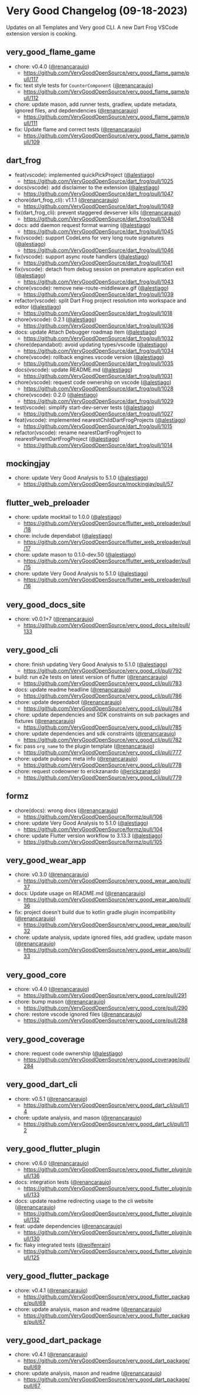 # Very Good Changelog (09-18-2023)

Updates on all Templates and Very good CLI. A new Dart Frog VSCode extension version is cooking. 
## very_good_flame_game
- chore: v0.4.0 ([@renancaraujo](https://github.com/renancaraujo))
	- https://github.com/VeryGoodOpenSource/very_good_flame_game/pull/117
- fix: text style tests for `CounterComponent` ([@renancaraujo](https://github.com/renancaraujo))
	- https://github.com/VeryGoodOpenSource/very_good_flame_game/pull/112
- chore: update mason, add runner tests, gradlew, update metadata, ignored files, and depdendencies ([@renancaraujo](https://github.com/renancaraujo))
	- https://github.com/VeryGoodOpenSource/very_good_flame_game/pull/111
- fix: Update flame and correct tests ([@renancaraujo](https://github.com/renancaraujo))
	- https://github.com/VeryGoodOpenSource/very_good_flame_game/pull/109

## dart_frog
- feat(vscode): implemented quickPickProject ([@alestiago](https://github.com/alestiago))
	- https://github.com/VeryGoodOpenSource/dart_frog/pull/1025
- docs(vscode): add disclaimer to the extension ([@alestiago](https://github.com/alestiago))
	- https://github.com/VeryGoodOpenSource/dart_frog/pull/1047
- chore(dart_frog_cli): v1.1.1 ([@renancaraujo](https://github.com/renancaraujo))
	- https://github.com/VeryGoodOpenSource/dart_frog/pull/1049
- fix(dart_frog_cli): prevent staggered devserver kills ([@renancaraujo](https://github.com/renancaraujo))
	- https://github.com/VeryGoodOpenSource/dart_frog/pull/1048
- docs: add daemon request format warning ([@alestiago](https://github.com/alestiago))
	- https://github.com/VeryGoodOpenSource/dart_frog/pull/1045
- fix(vscode): support CodeLens for very long route signatures ([@alestiago](https://github.com/alestiago))
	- https://github.com/VeryGoodOpenSource/dart_frog/pull/1046
- fix(vscode): support async route handlers ([@alestiago](https://github.com/alestiago))
	- https://github.com/VeryGoodOpenSource/dart_frog/pull/1041
- fix(vscode): detach from debug session on premature application exit ([@alestiago](https://github.com/alestiago))
	- https://github.com/VeryGoodOpenSource/dart_frog/pull/1043
- chore(vscode): remove new-route-middleware.gif ([@alestiago](https://github.com/alestiago))
	- https://github.com/VeryGoodOpenSource/dart_frog/pull/1039
- refactor(vscode): split Dart Frog project resolution into workspace and editor ([@alestiago](https://github.com/alestiago))
	- https://github.com/VeryGoodOpenSource/dart_frog/pull/1018
- chore(vscode): 0.2.1 ([@alestiago](https://github.com/alestiago))
	- https://github.com/VeryGoodOpenSource/dart_frog/pull/1036
- docs: update Attach Debugger roadmap item ([@alestiago](https://github.com/alestiago))
	- https://github.com/VeryGoodOpenSource/dart_frog/pull/1032
- chore(depandabot): avoid updating types/vscode ([@alestiago](https://github.com/alestiago))
	- https://github.com/VeryGoodOpenSource/dart_frog/pull/1034
- chore(vscode): rollback engines.vscode version ([@alestiago](https://github.com/alestiago))
	- https://github.com/VeryGoodOpenSource/dart_frog/pull/1035
- docs(vscode): update README.md ([@alestiago](https://github.com/alestiago))
	- https://github.com/VeryGoodOpenSource/dart_frog/pull/1031
- chore(vscode): request code ownership on vscode ([@alestiago](https://github.com/alestiago))
	- https://github.com/VeryGoodOpenSource/dart_frog/pull/1028
- chore(vscode): 0.2.0 ([@alestiago](https://github.com/alestiago))
	- https://github.com/VeryGoodOpenSource/dart_frog/pull/1029
- test(vscode): simplify start-dev-server tests ([@alestiago](https://github.com/alestiago))
	- https://github.com/VeryGoodOpenSource/dart_frog/pull/1027
- feat(vscode): implemented nearestChildDartFrogProjects ([@alestiago](https://github.com/alestiago))
	- https://github.com/VeryGoodOpenSource/dart_frog/pull/1015
- refactor(vscode): rename nearestDartFrogProject to nearestParentDartFrogProject ([@alestiago](https://github.com/alestiago))
	- https://github.com/VeryGoodOpenSource/dart_frog/pull/1014

## mockingjay
- chore: update Very Good Analysis to 5.1.0 ([@alestiago](https://github.com/alestiago))
	- https://github.com/VeryGoodOpenSource/mockingjay/pull/57

## flutter_web_preloader
- chore: update mocktail to 1.0.0 ([@alestiago](https://github.com/alestiago))
	- https://github.com/VeryGoodOpenSource/flutter_web_preloader/pull/18
- chore: include dependabot ([@alestiago](https://github.com/alestiago))
	- https://github.com/VeryGoodOpenSource/flutter_web_preloader/pull/17
- chore: update mason to 0.1.0-dev.50 ([@alestiago](https://github.com/alestiago))
	- https://github.com/VeryGoodOpenSource/flutter_web_preloader/pull/15
- chore: update Very Good Analysis to 5.1.0 ([@alestiago](https://github.com/alestiago))
	- https://github.com/VeryGoodOpenSource/flutter_web_preloader/pull/16

## very_good_docs_site
- chore: v0.0.1+7 ([@renancaraujo](https://github.com/renancaraujo))
	- https://github.com/VeryGoodOpenSource/very_good_docs_site/pull/133

## very_good_cli
- chore: finish updating Very Good Analysis to 5.1.0 ([@alestiago](https://github.com/alestiago))
	- https://github.com/VeryGoodOpenSource/very_good_cli/pull/792
- build: run e2e tests on latest version of flutter ([@renancaraujo](https://github.com/renancaraujo))
	- https://github.com/VeryGoodOpenSource/very_good_cli/pull/783
- docs: update readme headline ([@renancaraujo](https://github.com/renancaraujo))
	- https://github.com/VeryGoodOpenSource/very_good_cli/pull/786
- chore: update dependabot ([@renancaraujo](https://github.com/renancaraujo))
	- https://github.com/VeryGoodOpenSource/very_good_cli/pull/784
- chore: update dependencies and SDK constraints on sub packages and fixtures ([@renancaraujo](https://github.com/renancaraujo))
	- https://github.com/VeryGoodOpenSource/very_good_cli/pull/785
- chore: update dependencies and sdk constraints ([@renancaraujo](https://github.com/renancaraujo))
	- https://github.com/VeryGoodOpenSource/very_good_cli/pull/782
- fix: pass `org_name` to the plugin template ([@renancaraujo](https://github.com/renancaraujo))
	- https://github.com/VeryGoodOpenSource/very_good_cli/pull/777
- chore: update pubspec meta info ([@renancaraujo](https://github.com/renancaraujo))
	- https://github.com/VeryGoodOpenSource/very_good_cli/pull/778
- chore: request codeowner to erickzanardo ([@erickzanardo](https://github.com/erickzanardo))
	- https://github.com/VeryGoodOpenSource/very_good_cli/pull/779

## formz
- chore(docs): wrong docs ([@renancaraujo](https://github.com/renancaraujo))
	- https://github.com/VeryGoodOpenSource/formz/pull/106
- chore: update Very Good Analysis to 5.1.0 ([@alestiago](https://github.com/alestiago))
	- https://github.com/VeryGoodOpenSource/formz/pull/104
- chore: update Flutter version workflow to 3.13.3 ([@alestiago](https://github.com/alestiago))
	- https://github.com/VeryGoodOpenSource/formz/pull/105

## very_good_wear_app
- chore: v0.3.0 ([@renancaraujo](https://github.com/renancaraujo))
	- https://github.com/VeryGoodOpenSource/very_good_wear_app/pull/37
- docs: Update usage on README.md ([@renancaraujo](https://github.com/renancaraujo))
	- https://github.com/VeryGoodOpenSource/very_good_wear_app/pull/36
- fix: project doesn't build due to kotlin gradle plugin incompatibility ([@renancaraujo](https://github.com/renancaraujo))
	- https://github.com/VeryGoodOpenSource/very_good_wear_app/pull/32
- chore: update analysis, update ignored files, add gradlew, update mason ([@renancaraujo](https://github.com/renancaraujo))
	- https://github.com/VeryGoodOpenSource/very_good_wear_app/pull/33

## very_good_core
- chore: v0.4.0 ([@renancaraujo](https://github.com/renancaraujo))
	- https://github.com/VeryGoodOpenSource/very_good_core/pull/291
- chore: bump mason ([@renancaraujo](https://github.com/renancaraujo))
	- https://github.com/VeryGoodOpenSource/very_good_core/pull/290
- chore: restore vscode ignored files ([@renancaraujo](https://github.com/renancaraujo))
	- https://github.com/VeryGoodOpenSource/very_good_core/pull/288

## very_good_coverage
- chore: request code ownership ([@alestiago](https://github.com/alestiago))
	- https://github.com/VeryGoodOpenSource/very_good_coverage/pull/284

## very_good_dart_cli
- chore: v0.5.1 ([@renancaraujo](https://github.com/renancaraujo))
	- https://github.com/VeryGoodOpenSource/very_good_dart_cli/pull/114
- chore: update analysis, and mason   ([@renancaraujo](https://github.com/renancaraujo))
	- https://github.com/VeryGoodOpenSource/very_good_dart_cli/pull/112

## very_good_flutter_plugin
- chore: v0.6.0 ([@renancaraujo](https://github.com/renancaraujo))
	- https://github.com/VeryGoodOpenSource/very_good_flutter_plugin/pull/136
- docs: integration tests ([@renancaraujo](https://github.com/renancaraujo))
	- https://github.com/VeryGoodOpenSource/very_good_flutter_plugin/pull/133
- docs: update readme redirecting usage to the cli website ([@renancaraujo](https://github.com/renancaraujo))
	- https://github.com/VeryGoodOpenSource/very_good_flutter_plugin/pull/132
- feat: update dependencies ([@renancaraujo](https://github.com/renancaraujo))
	- https://github.com/VeryGoodOpenSource/very_good_flutter_plugin/pull/130
- fix: flaky integrated tests ([@wolfenrain](https://github.com/wolfenrain))
	- https://github.com/VeryGoodOpenSource/very_good_flutter_plugin/pull/125

## very_good_flutter_package
- chore: v0.4.1 ([@renancaraujo](https://github.com/renancaraujo))
	- https://github.com/VeryGoodOpenSource/very_good_flutter_package/pull/69
- chore: update analysis, mason and readme ([@renancaraujo](https://github.com/renancaraujo))
	- https://github.com/VeryGoodOpenSource/very_good_flutter_package/pull/67

## very_good_dart_package
- chore: v0.4.1 ([@renancaraujo](https://github.com/renancaraujo))
	- https://github.com/VeryGoodOpenSource/very_good_dart_package/pull/69
- chore: update analysis, mason and readme ([@renancaraujo](https://github.com/renancaraujo))
	- https://github.com/VeryGoodOpenSource/very_good_dart_package/pull/67

